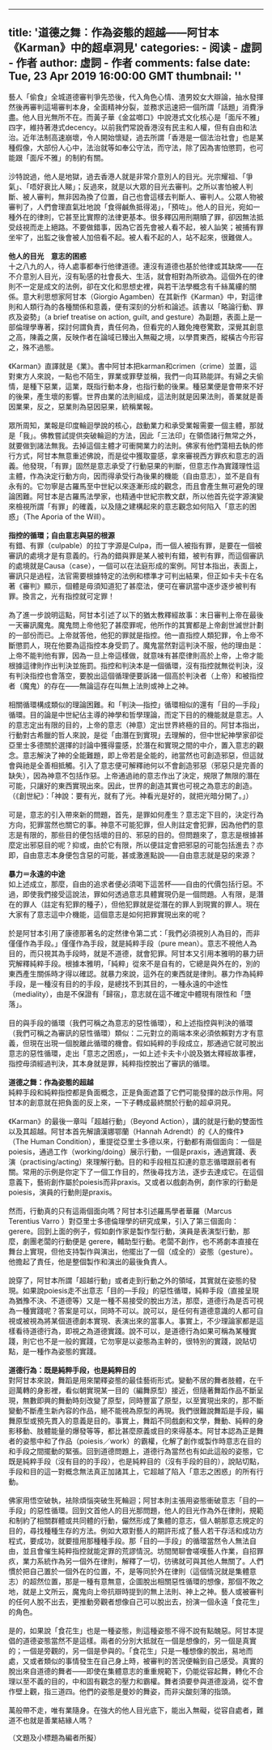
---
title: '道德之舞︰作為姿態的超越——阿甘本《Karman》中的超卓洞見'
categories: 
    - 阅读
    - 虛詞 - 作者
author: 虛詞 - 作者
comments: false
date: Tue, 23 Apr 2019 16:00:00 GMT
thumbnail: ''
---

<div>   
<p>藝人「偷食」全城道德審判爭先恐後，代入角色心情、渣男姣女大辯論，抽水發揮然後再審判這場審判本身，全面精神分裂，並務求迅速把一個所謂「話題」消費淨盡。他人目光無所不在。而黃子華《金盆啷口》中說港式文化核心是「面斥不雅」四字，維持著港式decency。以前我們常說香港沒有民主和人權，但有自由和法治。近年法制高速崩壞，令人開始懷疑，過去所謂「香港是一個法治社會」也是某種假像，大部份人心中，法治就等如奉公守法，而守法，除了因為害怕懲罰，也可能跟「面斥不雅」的制約有關。<br><br>沙特說過，他人是地獄，過去香港人就是非常介意別人的目光。光宗耀祖、「爭氣」、「唔好衰比人睇」；反過來，就是以大眾的目光去審判。之所以害怕被人判斷、被人審判，無非因為換了位置，自己也會這樣去判斷人、審判人。公眾人物被審判了，人們會理直氣壯地說「食得鹹魚抵得渴」，「預咗」。他人的目光，宛如一種外在的律則，它甚至比實際的法律更基本。很多釋囚用刑期贖了罪，卻因無法抵受歧視而走上絕路。不要做錯事，因為它首先會被人看不起，被人訕笑；被捕有罪坐牢了，出監之後會被人加倍看不起。被人看不起的人，站不起來，很難做人。<br><br><b>他人的目光　意志的困惑</b><br>十之八九的人，待人處事都奉行他律道德。連沒有道德也基於他律或其缺席——在不介意別人目光，沒有恥感的社會長大、生活，就會相對為所欲為。這個外在的律則不一定是成文的法例，卻在文化和思想史裡，與若干法學概念有千絲萬縷的關係。意大利思想家阿甘本（Giorgio Agamben）在其新作《Karman》中，對這律則和人類行為的各種關係和意義，便有深刻的分析和論述。該書以「略論行動、罪疚及姿勢」（a brief treatise on action, guilt, and gesture）為副題，表面上是一部倫理學專著，探討何謂負責，責任何為，但看完的人難免掩卷驚歎，深覺其創意之高，陳義之廣，反映作者在論域已臻出入無礙之境，以學貫東西，縱橫古今形容之，殊不過態。<br><br>《Karman》直譯就是《業》。書中阿甘本把karman和crimen（crime）並置，這對東方人來說，一點也不陌生，罪業或罪孽並稱，我們一向耳熟能詳。有婦之夫偷情，是種下惡業，這業，既指行動本身，也指行動的後果。種惡業便是會帶來不好的後果，產生壞的影響。世界由業的法則組成，這法則就是因果法則，善業就是善因業果，反之，惡業則為惡因惡果，統稱業報。<br><br>眾所周知，業報是印度輪迴學說的核心，啟動業力和承受業報需要一個主體，那就是「我」。佛教嘗試提供突破輪迴的方法，因此「三法印」在領俉諸行無常之外，就要做到諸法無我。去掉這個主體才可衝開業力的法則。佛家有他們蕩相去執的修行方式，阿甘本無意重述佛說，而是從中獲取靈感，拿來審視西方罪疚和意志的涵義。他發現，「有罪」固然是意志承受了行動惡果的判斷，但意志作為實踐理性這主體，作為決定行動方向，因而得承受行為後果的機能（自由意志），並不是自有永有的。它勿寧是古羅馬至中世紀以來逐漸形成的觀念，而且會產生無可避免的理論困難。阿甘本是古羅馬法學家，也精通中世紀宗教文獻，所以他首先從字源演變來檢視所謂「有罪」的確義，以及隨之建構起來的意志觀念如何陷入「意志的困惑」（The Aporia of the Will）。<br><br><b>指控的循環；自由意志與惡的根源</b><br>有錯、有罪（culpable）的拉丁字源是Culpa，而一個人被指有罪，是要在一個被審訊的處境才是有意義的。行為的錯與罪是某人被判有錯，被判有罪，而這個審訊的處境就是Causa（case），一個可以在法庭形成的案例。阿甘本指出，表面上，審訊只是過程，法官需要根據特定的法例和標準才可判出結果，但正如卡夫卡在名著《審判》顯示，個體是毋須知道犯了甚麼法，便可在審訊當中逐步逐步被判有罪。換言之，光有指控就可定罪！<br><br>為了進一步說明這點，阿甘本引述了以下的猶太教釋經故事：末日審判上帝在最後一天審訊魔鬼。魔鬼問上帝他犯了甚麼罪呢，他所作的其實都是上帝創世滅世計劃的一部份而已。上帝就答他，他犯的罪就是指控。他一直指控人類犯罪，令上帝不斷懲罰人，現在他要為這指控本身受罰了。魔鬼當然對這判決不服，他的理由是：上帝不能判他有罪，因為一旦上帝這樣做，就意味有甚麼律則高於上帝，上帝才能根據這律則作出判決並施罰。指控和判決本是一個循環，沒有指控就無從判決，沒有判決指控也會落空，要脫出這個循理便要訴諸一個高於判決者（上帝）和被指控者（魔鬼）的存在——無論這存在叫無上法則或神上之神。<br><br>相關循環構成類似的理論困難。和「判決—指控」循環相似的還有「目的—手段」循環。目的論是中世紀佔主導的神學和哲學理論，而定下目的的機能就是意志。人的意志定出有限的目的，上帝的意志（神意）定出世界終極的目的。阿甘本指出，行動對古希臘的哲人來說，是從「由潛在到實現」去理解的，但中世紀神學家卻從亞里士多德關於選擇的討論中獲得靈感，於潛在和實現之間的中介，置入意志的觀念。意志解決了神的全能難題，即上帝若是全能的，祂當然也可創造邪惡，但這就會與祂是全善相抵觸。引入了意志便可解釋祂何以不會創造邪惡（邪惡只是完善的缺失），因為神意不包括作惡。上帝通過祂的意志作出了決定，規限了無限的潛在可能，只讓好的東西實現出來。因此，世界的創造其實也可視之為意志的創造。（《創世紀》：「神說：要有光，就有了光。神看光是好的，就把光暗分開了。」）<br><br>可是，意志的引入帶來新的問題，首先，是罪如何產生？意志定下目的，決定行為方向，犯罪當然也關它的事。神意不可能犯罪，但人則註定會犯罪，因為他們的意志是有限的，那些目的便包括壞的目的、邪惡的目的。但問題來了，意志是根據甚麼定出邪惡目的呢？抑或，由於它有限，所以便註定會把邪惡的可能包括進去？亦即，自由意志本身便包含惡的可能，甚或激進點說——自由意志就是惡的來源？<br><br><b>暴力＝永遠的中途</b><br>如上述成立，那麼，自由的追求者便必須喝下這苦杯——自由的代價包括行惡。不過，即使我們接受這說法，罪如何透過意志具體實現仍是一個問題。人有限，是潛在的罪人（註定有犯罪的種子），但他犯罪就是從潛在的罪人到現實的罪人。現在大家有了意志這中介機能，這個意志是如何把罪實現出來的呢？<br><br>於是阿甘本引用了康德那著名的定然律令第二式：「我們必須視別人為目的，而非僅僅作為手段。」僅僅作為手段，就是純粹手段（pure mean）。意志不視他人為目的，而只視其為手段時，就是不道德，就會犯罪。阿甘本又引用本雅明的暴力研究解釋純粹手段。根據本雅明，「純粹」從來不是自有的，它總是與外在的，別的東西產生關係時才得以確認。就暴力來說，這外在的東西就是律則。暴力作為純粹手段，是一種沒有目的的手段，是總找不到其目的，一種永遠的中途性（mediality），由是不保證有「歸宿」，意志就在這不確定中體現有限性和「墮落」。<br><br>目的與手段的循環（我們可稱之為意志的惡性循環），和上述指控與判決的循環（我們可稱之為審訊的惡性循環）類似：二元對立的兩端本來必須依賴對方才有意義，但現在出現一個脫離此循環的機會。假如純粹的手段成立，那通過它就可脫出意志的惡性循環，走出「意志之困惑」，一如上述卡夫卡小說及猶太釋經故事裡，指控毋須經過判決，其本身就是罪，純粹指控脫出了審訊的循環。<br><br><b>道德之舞：作為姿態的超越</b><br>純粹手段和純粹指控都是負面概念，正是負面遮蓋了它們可能發揮的啟示作用。阿甘本的創意就在把負面的反上來，一下子轉成最終關於行動的超卓洞見。<br><br>《Karman》的最後一章叫「超越行動」（Beyond Action），講的就是行動的雙面性以及其超越。阿甘本首先解讀漢娜鄂蘭（Hannah Adrendt）的《人的條件》（The
Human Condition），重提從亞里士多德以來，行動都有兩個面向：一個是poiesis，通過工作（working/doing）展示行動，一個是praxis，通過實踐、表演（practising/acting）來理解行動。目的和手段相互扣連的意志循環跟前者有關。常用的示例是你定下了一個工作目的，然後尋找方法，逐步去達成它。在這個意義下，藝術創作屬於poiesis而非praxis。又或者以戲劇為例，劇作家的行動是poiesis，演員的行動則是praxis。<br><br>然而，行動真的只有這兩個面向嗎？阿甘本引述羅馬學者華羅（Marcus Terentius Varro ）對亞里士多德倫理學的研究成果，引入了第三個面向：gerere。回到上面的例子，假如劇作家是製作型行動，演員是表演型行動，那麼，劇團老闆的行動便是
gerere，輔助型行動。老闆不創作，也不將劇本直接在舞台上實現，但他支持製作與演出，他擺出了一個（成全的）姿態（gesture）。他擔起了責任，他是整個製作和演出的最後負責人。<br><br>說穿了，阿甘本所謂「超越行動」或者走到行動之外的領域，其實就在姿態的發現。如果說poiesis走不出意志「目的—手段」的惡性循環，純粹手段（直接呈現為猶豫不決、不道德等）又是一種不易接受的脫出方法，那麼，道德行為是否可視為一種實踐呢？答案是可以，同時不可以。說可以，是任何有道德意識的人都可自視或被視為將某個道德劇本實現、表演出來的當事人。事實上，不少理論家都是這樣看待道德行為，即視之為道德實踐。說不可以，是道德行為如果可稱為某種實踐，則它也不是一般的實踐，它勿寧是以姿態為主幹的，很特別的實踐，說貼切點，是一種作為姿態的實踐。<br><br><b>道德行為：既是純粹手段，也是純粹目的</b><br>對阿甘本來說，舞蹈是用來闡釋姿態的最佳藝術形式。變動不居的舞者肢體，在千迴萬轉的身影裡，看似朝實現某一目的（編舞原型）接近，但隨著舞蹈作品不斷呈現，無數即興的舞動時刻改變了原型，同時豐富了原型，以至實現出來的，那不斷變動不斷產生新內容的作品，絕不能視為原型的再現。我們很難說舞蹈是手段，編舞原型或預先貫入的意義是目的。事實上，舞蹈不同戲劇和文學，舞動、純粹的身影移動、肢體能量的爆發等等，都比甚麼原義或目的來得基本。阿甘本認為正是舞者的姿態中和了作品（poiesis／work）的霸權，化解了創作或製作時意志在目的和手段之間擺動的緊張。回到道德問題上，道德行為當然也有如此這般的姿態，它既是純粹手段（沒有目的的手段），也是純粹目的（沒有手段的目的），說貼切點，手段和目的這一對概念無法真正加諸其上，它超越了陷入「意志之困惑」的所有行動。<br><br>佛家用悟空破執，袪除煩惱突破生死輪迴；阿甘本則主張用姿態衝破意志「目的—手段」的惡性循環。回到文首他人的目光那問題，他人的目光作為外在律則，規範和制約了相關群體或共同體的行動，儼然形成了集體的意志，個人朝那意志規定的目的，尋找種種生存的方法。例如大眾對藝人的期許形成了藝人若干存活和成功方程式，要成功，就要擅用那種種手段。那「目的—手段」的循環當然令人無法自由，並且會催生純粹指控就能定罪的荒謬情況。坊間閒聊會嗟嘆藝人作業，自招罪疚，業力系統作為另一個外在律則，解釋了一切，彷彿就可與其他人無關了。人們慣於把自己置於一個外在的位置，不，是等同於外在律則（這個情況就是集體意志）的超然位置，那是一種有意無意，企圖脫出相關惡性循環的想像，那個不敗之地，就是上文所云，魔鬼向上帝抗辯時提到的無上法則、神上之神。藝人或被審判的任何人脫不出去，更推動旁觀者想像自己可以脫出去，扮演一個永遠「食花生」的角色。<br><br>是的，如果說「食花生」也是一種姿態，則這種姿態不得不說有點醜惡。阿甘本提倡的道德姿態當然不是這樣。兩者的分別大抵就在一個是想像的，另一個是真實的；一個是旁觀的，另一個是參與的。「食花生」只是一種想像的脫出，易地而處，又或者類似的事情發生在自己身上時，被審判的苦況便輪到自己感受。真實的脫出來自道德的舞者——即使在集體意志的重重規範下，仍能從容起舞，轉化不合理以至不義的目的，中和固有觀念的壓力和霸權。舞者須要參與道德漩渦，從不會作壁上觀，指三道四。他們的姿態是曼妙的舞姿，而非尖酸刻薄的指頭。<br><br>萬般帶不走，唯有業隨身。在強大的他人目光底下，能出入無礙，從容自處者，難道不也就是善業結緣人嗎？</p><p> </p><p></p><p>（文題及小標題為編者所擬）</p>  
</div>
            